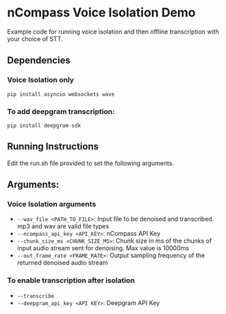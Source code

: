 # nCompass Voice Isolation Demo

Example code for running voice isolation and then offline transcription with your choice of STT.

## Dependencies
### Voice Isolation only
`pip install asyncio websockets wave`
### To add deepgram transcription: 
`pip install deepgram-sdk`

## Running Instructions
Edit the run.sh file provided to set the following arguments.

## Arguments:
### Voice Isolation arguments
- `--wav_file <PATH_TO_FILE>`:       Input file to be denoised and transcribed. mp3 and wav are valid file types
- `--ncompass_api_key <API_KEY>`:    nCompass API Key
- `--chunk_size_ms <CHUNK_SIZE_MS>`: Chunk size in ms of the chunks of input audio stream sent for denoising. Max value is 10000ms
- `--out_frame_rate <FRAME_RATE>`:   Output sampling frequency of the returned denoised audio stream

### To enable transcription after isolation
- `--transcribe`
- `--deepgram_api_key <API KEY>`: Deepgram API Key

